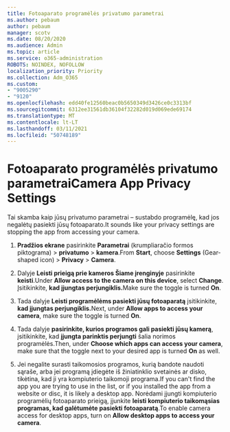 ```yaml
---
title: Fotoaparato programėlės privatumo parametrai
ms.author: pebaum
author: pebaum
manager: scotv
ms.date: 08/20/2020
ms.audience: Admin
ms.topic: article
ms.service: o365-administration
ROBOTS: NOINDEX, NOFOLLOW
localization_priority: Priority
ms.collection: Adm_O365
ms.custom:
- "9005290"
- "9120"
ms.openlocfilehash: edd40fe12560beac0b5650349d3426ce0c3313bf
ms.sourcegitcommit: 6312ee31561db36104f32282d019d069ede69174
ms.translationtype: MT
ms.contentlocale: lt-LT
ms.lasthandoff: 03/11/2021
ms.locfileid: "50748189"
---
```

# <a name="camera-app-privacy-settings"></a><span data-ttu-id="df4e2-102">Fotoaparato programėlės privatumo parametrai</span><span class="sxs-lookup"><span data-stu-id="df4e2-102">Camera App Privacy Settings</span></span>

<span data-ttu-id="df4e2-103">Tai skamba kaip jūsų privatumo parametrai – sustabdo programėlę, kad jos negalėtų pasiekti jūsų fotoaparato.</span><span class="sxs-lookup"><span data-stu-id="df4e2-103">It sounds like your privacy settings are stopping the app from accessing your camera.</span></span>

1.  <span data-ttu-id="df4e2-104">**Pradžios ekrane** pasirinkite **Parametrai** (krumpliaračio formos piktograma) > **privatumo**  >  **kamera**.</span><span class="sxs-lookup"><span data-stu-id="df4e2-104">From **Start**, choose **Settings** (Gear-shaped icon) > **Privacy** > **Camera**.</span></span>

2.  <span data-ttu-id="df4e2-105">Dalyje **Leisti prieigą prie kameros Šiame įrenginyje** pasirinkite **keisti**.</span><span class="sxs-lookup"><span data-stu-id="df4e2-105">Under **Allow access to the camera on this device**, select **Change**.</span></span> <span data-ttu-id="df4e2-106">Įsitikinkite, **kad įjungtas perjungiklis.**</span><span class="sxs-lookup"><span data-stu-id="df4e2-106">Make sure the toggle is turned **On**.</span></span>

3.  <span data-ttu-id="df4e2-107">Tada dalyje **Leisti programėlėms pasiekti jūsų fotoaparatą** įsitikinkite, **kad įjungtas perjungiklis.**</span><span class="sxs-lookup"><span data-stu-id="df4e2-107">Next, under **Allow apps to access your camera**, make sure the toggle is turned **On**.</span></span>

4.  <span data-ttu-id="df4e2-108">Tada dalyje **pasirinkite, kurios programos gali pasiekti jūsų kamerą**, įsitikinkite, kad **įjungta parinktis perjungti** šalia norimos programėlės.</span><span class="sxs-lookup"><span data-stu-id="df4e2-108">Then, under **Choose which apps can access your camera**, make sure that the toggle next to your desired app is turned **On** as well.</span></span>

5.  <span data-ttu-id="df4e2-109">Jei negalite surasti taikomosios programos, kurią bandote naudoti sąraše, arba jei programą įdiegėte iš žiniatinklio svetainės ar disko, tikėtina, kad ji yra kompiuterio taikomoji programa.</span><span class="sxs-lookup"><span data-stu-id="df4e2-109">If you can't find the app you are trying to use in the list, or if you installed the app from a website or disc, it is likely a desktop app.</span></span> <span data-ttu-id="df4e2-110">Norėdami įjungti kompiuterio programėlių fotoaparato prieigą, įjunkite **leisti kompiuterio taikomąsias programas, kad galėtumėte pasiekti fotoaparatą**.</span><span class="sxs-lookup"><span data-stu-id="df4e2-110">To enable camera access for desktop apps, turn on **Allow desktop apps to access your camera**.</span></span>